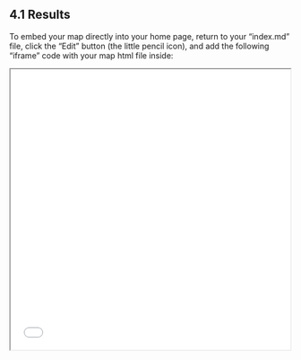 ## 4.1 Results

To embed your map directly into your home page, return to your “index.md” file, click the “Edit” button (the little pencil icon), and add the following “iframe” code with your map html file inside:

<iframe src="tko-2.png" height="500" width="500"></iframe>
